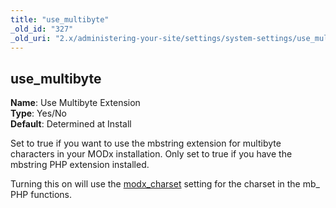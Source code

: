 ```yaml
---
title: "use_multibyte"
_old_id: "327"
_old_uri: "2.x/administering-your-site/settings/system-settings/use_multibyte"
---
```


use\_multibyte
--------------

**Name**: Use Multibyte Extension   
**Type**: Yes/No   
**Default**: Determined at Install

Set to true if you want to use the mbstring extension for multibyte characters in your MODx installation. Only set to true if you have the mbstring PHP extension installed.

Turning this on will use the [modx\_charset](administering-your-site/settings/system-settings/modx_charset "modx_charset") setting for the charset in the mb\_ PHP functions.
